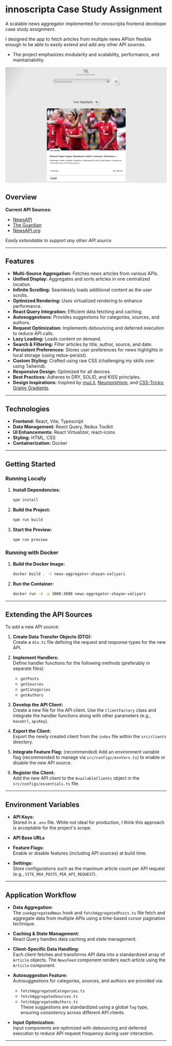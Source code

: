 # innoscripta Case Study Assignment

A scalable news aggregator implemented for innoscripta frontend developer case study assignment.


I designed the app to fetch articles from multiple news APIsin flexible enough to be able to easily extend and add any other API sources.

- The project emphasizes modularity and scalability, performance, and maintainability.

![screenshot](image-3.png)
## Overview

**Current API Sources:**

- [NewsAPI](https://newsapi.ai/)
- [The Guardian](https://open-platform.theguardian.com/documentation/)
- [NewsAPI.org](https://newsapi.org/)

*Easily extendable to support any other API source.*

---

## Features

- **Multi-Source Aggregation:** Fetches news articles from various APIs.
- **Unified Display:** Aggregates and sorts articles in one centralized location.
- **Infinite Scrolling:** Seamlessly loads additional content as the user scrolls.
- **Optimized Rendering:** Uses virtualized rendering to enhance performance.
- **React Query Integration:** Efficient data fetching and caching.
- **Autosuggestions:** Provides suggestions for categories, sources, and authors.
- **Request Optimization:** Implements debouncing and deferred execution to reduce API calls.
- **Lazy Loading:** Loads content on demand.
- **Search & Filtering:** Filter articles by title, author, source, and date.
- **Persistent Preferences:** Stores user preferences for news highlights in local storage (using redux-persist).
- **Custom Styling:** Crafted using raw CSS (challenging my skills over using Tailwind).
- **Responsive Design:** Optimized for all devices.
- **Best Practices:** Adheres to DRY, SOLID, and KISS principles.
- **Design Inspirations:** Inspired by [muz.li](https://muz.li/), [Neumorphism](https://neumorphism.io/), and [CSS-Tricks: Grainy Gradients](https://css-tricks.com/grainy-gradients/).

---

## Technologies

- **Frontend:** React, Vite, Typescript
- **Data Management:** React Query, Redux Toolkit
- **UI Enhancements:** React Virtualizer, react-icons
- **Styling:** HTML, CSS
- **Containerization:** Docker

---

## Getting Started

### Running Locally

1. **Install Dependencies:**
   ```bash
   npm install
   ```
2. **Build the Project:**
   ```bash
   npm run build
   ```
3. **Start the Preview:**
   ```bash
   npm run preview
   ```

### Running with Docker

1. **Build the Docker Image:**
   ```bash
   docker build . -t news-aggregator-shayan-valiyari
   ```
2. **Run the Container:**
   ```bash
   docker run -d -p 3000:3000 news-aggregator-shayan-valiyari
   ```

---

## Extending the API Sources

To add a new API source:

1. **Create Data Transfer Objects (DTO):**  
   Create a `dto.ts` file defining the request and response types for the new API.

2. **Implement Handlers:**  
   Define handler functions for the following methods (preferably in separate files):
   - `getPosts`
   - `getSources`
   - `getCategories`
   - `getAuthors`

3. **Develop the API Client:**  
   Create a new file for the API client. Use the `ClientFactory` class and integrate the handler functions along with other parameters (e.g., `baseUrl`, `apiKey`).

4. **Export the Client:**  
   Export the newly created client from the `index` file within the `src/clients` directory.

5. **Integrate Feature Flag:** (recommended) 
   Add an environment variable flag (recommended to manage via `src/configs/envVars.ts`) to enable or disable the new API source.

6. **Register the Client:**  
   Add the new API client to the `AvailableClients` object in the `src/configs/essentials.ts` file.

---

## Environment Variables

- **API Keys:**  
  Stored in a `.env` file. While not ideal for production, I think this approach is acceptable for the project's scope.

- **API Base URLs**

- **Feature Flags:**  
  Enable or disable features (including API sources) at build time.

- **Settings:**  
  Store configurations such as the maximum article count per API request (e.g., `VITE_MAX_POSTS_PER_API_REQUEST`).

---

## Application Workflow

- **Data Aggregation:**  
  The `useAggregatedNews` hook and `fetchAggregatedPosts.ts` file fetch and aggregate data from multiple APIs using a time-based cursor pagination technique.

- **Caching & State Management:**  
  React Query handles data caching and state management.

- **Client-Specific Data Handling:**  
  Each client fetches and transforms API data into a standardized array of `Article` objects. The `NewsFeed` component renders each article using the `Article` component.

- **Autosuggestion Feature:**  
  Autosuggestions for categories, sources, and authors are provided via:
  - `fetchAggregatedCategories.ts`
  - `fetchAggregatedSources.ts`
  - `fetchAggregatedAuthors.ts`  
  These suggestions are standardized using a global `Tag` type, ensuring consistency across different API clients.

- **Input Optimization:**  
  Input components are optimized with debouncing and deferred execution to reduce API request frequency during user interaction.

---